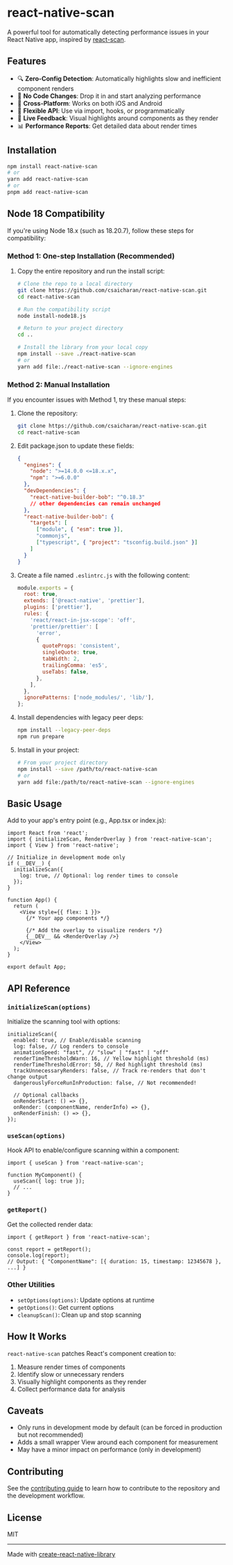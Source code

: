 # react-native-scan

A powerful tool for automatically detecting performance issues in your React Native app, inspired by [react-scan](https://github.com/aidenybai/react-scan).

## Features

- 🔍 **Zero-Config Detection**: Automatically highlights slow and inefficient component renders
- 🚫 **No Code Changes**: Drop it in and start analyzing performance
- 📱 **Cross-Platform**: Works on both iOS and Android
- 🧰 **Flexible API**: Use via import, hooks, or programmatically
- 🔄 **Live Feedback**: Visual highlights around components as they render
- 📊 **Performance Reports**: Get detailed data about render times

## Installation

```sh
npm install react-native-scan
# or
yarn add react-native-scan
# or 
pnpm add react-native-scan
```

## Node 18 Compatibility

If you're using Node 18.x (such as 18.20.7), follow these steps for compatibility:

### Method 1: One-step Installation (Recommended)

1. Copy the entire repository and run the install script:
   ```sh
   # Clone the repo to a local directory
   git clone https://github.com/csaicharan/react-native-scan.git
   cd react-native-scan
   
   # Run the compatibility script
   node install-node18.js
   
   # Return to your project directory
   cd ..
   
   # Install the library from your local copy
   npm install --save ./react-native-scan
   # or 
   yarn add file:./react-native-scan --ignore-engines
   ```

### Method 2: Manual Installation

If you encounter issues with Method 1, try these manual steps:

1. Clone the repository:
   ```sh
   git clone https://github.com/csaicharan/react-native-scan.git
   cd react-native-scan
   ```

2. Edit package.json to update these fields:
   ```json
   {
     "engines": {
       "node": ">=14.0.0 <=18.x.x",
       "npm": ">=6.0.0"
     },
     "devDependencies": {
       "react-native-builder-bob": "^0.18.3"
       // other dependencies can remain unchanged
     },
     "react-native-builder-bob": {
       "targets": [
         ["module", { "esm": true }],
         "commonjs",
         ["typescript", { "project": "tsconfig.build.json" }]
       ]
     }
   }
   ```

3. Create a file named `.eslintrc.js` with the following content:
   ```js
   module.exports = {
     root: true,
     extends: ['@react-native', 'prettier'],
     plugins: ['prettier'],
     rules: {
       'react/react-in-jsx-scope': 'off',
       'prettier/prettier': [
         'error',
         {
           quoteProps: 'consistent',
           singleQuote: true,
           tabWidth: 2,
           trailingComma: 'es5',
           useTabs: false,
         },
       ],
     },
     ignorePatterns: ['node_modules/', 'lib/'],
   };
   ```

4. Install dependencies with legacy peer deps:
   ```sh
   npm install --legacy-peer-deps
   npm run prepare
   ```

5. Install in your project:
   ```sh
   # From your project directory
   npm install --save /path/to/react-native-scan
   # or
   yarn add file:/path/to/react-native-scan --ignore-engines
   ```

## Basic Usage

Add to your app's entry point (e.g., App.tsx or index.js):

```tsx
import React from 'react';
import { initializeScan, RenderOverlay } from 'react-native-scan';
import { View } from 'react-native';

// Initialize in development mode only
if (__DEV__) {
  initializeScan({
    log: true, // Optional: log render times to console
  });
}

function App() {
  return (
    <View style={{ flex: 1 }}>
      {/* Your app components */}
      
      {/* Add the overlay to visualize renders */}
      {__DEV__ && <RenderOverlay />}
    </View>
  );
}

export default App;
```

## API Reference

### `initializeScan(options)`

Initialize the scanning tool with options:

```tsx
initializeScan({
  enabled: true, // Enable/disable scanning
  log: false, // Log renders to console
  animationSpeed: "fast", // "slow" | "fast" | "off"
  renderTimeThresholdWarn: 16, // Yellow highlight threshold (ms)
  renderTimeThresholdError: 50, // Red highlight threshold (ms)
  trackUnnecessaryRenders: false, // Track re-renders that don't change output
  dangerouslyForceRunInProduction: false, // Not recommended!
  
  // Optional callbacks
  onRenderStart: () => {},
  onRender: (componentName, renderInfo) => {},
  onRenderFinish: () => {},
});
```

### `useScan(options)`

Hook API to enable/configure scanning within a component:

```tsx
import { useScan } from 'react-native-scan';

function MyComponent() {
  useScan({ log: true });
  // ...
}
```

### `getReport()`

Get the collected render data:

```tsx
import { getReport } from 'react-native-scan';

const report = getReport();
console.log(report);
// Output: { "ComponentName": [{ duration: 15, timestamp: 12345678 }, ...] }
```

### Other Utilities

- `setOptions(options)`: Update options at runtime
- `getOptions()`: Get current options
- `cleanupScan()`: Clean up and stop scanning

## How It Works

`react-native-scan` patches React's component creation to:

1. Measure render times of components
2. Identify slow or unnecessary renders
3. Visually highlight components as they render
4. Collect performance data for analysis

## Caveats

- Only runs in development mode by default (can be forced in production but not recommended)
- Adds a small wrapper View around each component for measurement
- May have a minor impact on performance (only in development)

## Contributing

See the [contributing guide](CONTRIBUTING.md) to learn how to contribute to the repository and the development workflow.

## License

MIT

---

Made with [create-react-native-library](https://github.com/callstack/react-native-builder-bob)
